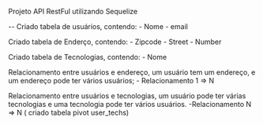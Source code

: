 Projeto API RestFul utilizando Sequelize

--
Criado tabela de usuários, contendo:
    - Nome
    - email

Criado tabela de Enderço, contendo: 
    - Zipcode
    - Street
    - Number

Criado tabela de Tecnologias, contendo:
    - Nome

Relacionamento entre usuários e endereço, um usuário tem um endereço, e um endereço pode ter vários usuários;
    - Relacionamento 1 => N

Relacionamento entre usuários e tecnologias, um usuário pode ter várias tecnologias e uma tecnologia pode ter vários usuários.
    -Relacionamento N => N ( criado tabela pivot user_techs)